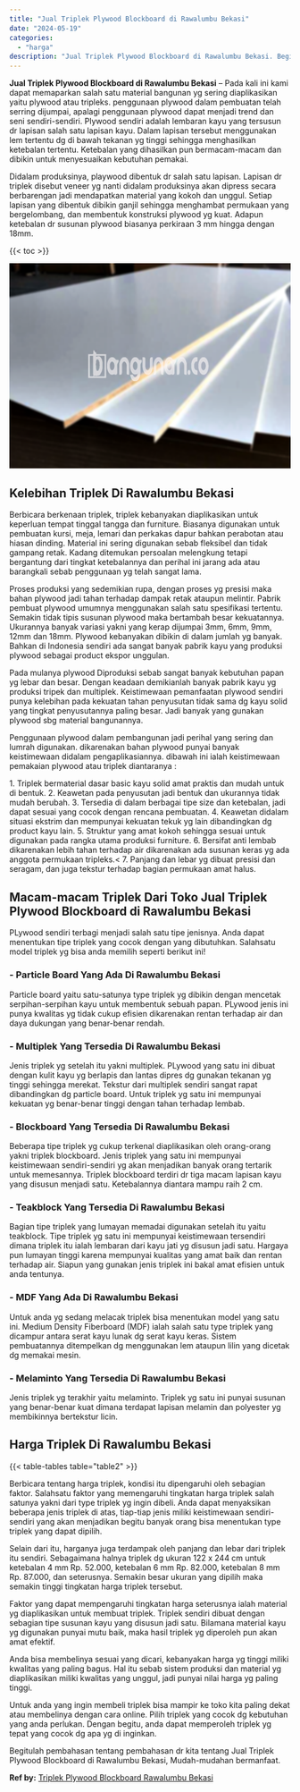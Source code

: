 ```yaml
---
title: "Jual Triplek Plywood Blockboard di Rawalumbu Bekasi"
date: "2024-05-19"
categories: 
  - "harga"
description: "Jual Triplek Plywood Blockboard di Rawalumbu Bekasi. Begitulah pembahasan tentang pembahasan dr kita tentang Jual Triplek Plywood Blockboard di Rawalumbu Bek..."
---
```


**Jual Triplek Plywood Blockboard di Rawalumbu Bekasi** – Pada kali ini kami dapat memaparkan salah satu material bangunan yg sering diaplikasikan yaitu plywood atau tripleks. penggunaan plywood dalam pembuatan telah serring dijumpai, apalagi penggunaan plywood dapat menjadi trend dan seni sendiri-sendiri. Plywood sendiri adalah lembaran kayu yang tersusun dr lapisan salah satu lapisan kayu. Dalam lapisan tersebut menggunakan lem tertentu dg di bawah tekanan yg tinggi sehingga menghasilkan ketebalan tertentu. Ketebalan yang dihasilkan pun bermacam-macam dan dibikin untuk menyesuaikan kebutuhan pemakai.

Didalam produksinya, playwood dibentuk dr salah satu lapisan. Lapisan dr triplek disebut veneer yg nanti didalam produksinya akan dipress secara berbarengan jadi mendapatkan material yang kokoh dan unggul. Setiap lapisan yang dibentuk dibikin ganjil sehingga menghambat permukaan yang bergelombang, dan membentuk konstruksi plywood yg kuat. Adapun ketebalan dr susunan plywood biasanya perkiraan 3 mm hingga dengan 18mm.

{{< toc >}}

![Jual Triplek Plywood Blockboard di Rawalumbu Bekasi](/images/jual-triplek-murah-10.png)

## Kelebihan Triplek Di Rawalumbu Bekasi

Berbicara berkenaan triplek, triplek kebanyakan diaplikasikan untuk keperluan tempat tinggal tangga dan furniture. Biasanya digunakan untuk pembuatan kursi, meja, lemari dan perkakas dapur bahkan perabotan atau hiasan dinding. Material ini sering digunakan sebab fleksibel dan tidak gampang retak. Kadang ditemukan persoalan melengkung tetapi bergantung dari tingkat ketebalannya dan perihal ini jarang ada atau barangkali sebab penggunaan yg telah sangat lama.

Proses produksi yang sedemikian rupa, dengan proses yg presisi maka bahan plywood jadi tahan terhadap dampak retak ataupun melintir. Pabrik pembuat plywood umumnya menggunakan salah satu spesifikasi tertentu. Semakin tidak tipis susunan plywood maka bertambah besar kekuatannya. Ukurannya banyak variasi yakni yang kerap dijumpai 3mm, 6mm, 9mm, 12mm dan 18mm. Plywood kebanyakan dibikin di dalam jumlah yg banyak. Bahkan di Indonesia sendiri ada sangat banyak pabrik kayu yang produksi plywood sebagai product ekspor unggulan.

Pada mulanya plywood Diproduksi sebab sangat banyak kebutuhan papan yg lebar dan besar. Dengan keadaan demikianlah banyak pabrik kayu yg produksi tripek dan multiplek. Keistimewaan pemanfaatan plywood sendiri punya kelebihan pada kekuatan tahan penyusutan tidak sama dg kayu solid yang tingkat penyusutannya paling besar. Jadi banyak yang gunakan plywood sbg material bangunannya.

Penggunaan plywood dalam pembangunan jadi perihal yang sering dan lumrah digunakan. dikarenakan bahan plywood punyai banyak keistimewaan didalam pengaplikasiannya. dibawah ini ialah keistimewaan pemakaian plywood atau triplek diantaranya :

1\. Triplek bermaterial dasar basic kayu solid amat praktis dan mudah untuk di bentuk. 2. Keawetan pada penyusutan jadi bentuk dan ukurannya tidak mudah berubah. 3. Tersedia di dalam berbagai tipe size dan ketebalan, jadi dapat sesuai yang cocok dengan rencana pembuatan. 4. Keawetan didalam situasi ekstrim dan mempunyai kekuatan tekuk yg lain dibandingkan dg product kayu lain. 5. Struktur yang amat kokoh sehingga sesuai untuk digunakan pada rangka utama produksi furniture. 6. Bersifat anti lembab dikarenakan lebih tahan terhadap air dikarenakan ada susunan keras yg ada anggota permukaan tripleks.< 7. Panjang dan lebar yg dibuat presisi dan seragam, dan juga tekstur terhadap bagian permukaan amat halus.

## Macam-macam Triplek Dari Toko Jual Triplek Plywood Blockboard di Rawalumbu Bekasi

PLywood sendiri terbagi menjadi salah satu tipe jenisnya. Anda dapat menentukan tipe triplek yang cocok dengan yang dibutuhkan. Salahsatu model triplek yg bisa anda memilih seperti berikut ini!

### \- Particle Board Yang Ada Di Rawalumbu Bekasi

Particle board yaitu satu-satunya type triplek yg dibikin dengan mencetak serpihan-serpihan kayu untuk membentuk sebuah papan. PLywood jenis ini punya kwalitas yg tidak cukup efisien dikarenakan rentan terhadap air dan daya dukungan yang benar-benar rendah.

### \- Multiplek Yang Tersedia Di Rawalumbu Bekasi

Jenis triplek yg setelah itu yakni multiplek. PLywood yang satu ini dibuat dengan kulit kayu yg berlapis dan lantas dipres dg gunakan tekanan yg tinggi sehingga merekat. Tekstur dari multiplek sendiri sangat rapat dibandingkan dg particle board. Untuk triplek yg satu ini mempunyai kekuatan yg benar-benar tinggi dengan tahan terhadap lembab.

### \- Blockboard Yang Tersedia Di Rawalumbu Bekasi

Beberapa tipe triplek yg cukup terkenal diaplikasikan oleh orang-orang yakni triplek blockboard. Jenis triplek yang satu ini mempunyai keistimewaan sendiri-sendiri yg akan menjadikan banyak orang tertarik untuk memesannya. Triplek blockboard terdiri dr tiga macam lapisan kayu yang disusun menjadi satu. Ketebalannya diantara mampu raih 2 cm.

### \- Teakblock Yang Tersedia Di Rawalumbu Bekasi

Bagian tipe triplek yang lumayan memadai digunakan setelah itu yaitu teakblock. Tipe triplek yg satu ini mempunyai keistimewaan tersendiri dimana triplek itu ialah lembaran dari kayu jati yg disusun jadi satu. Hargaya pun lumayan tinggi karena mempunyai kualitas yang amat baik dan rentan terhadap air. Siapun yang gunakan jenis triplek ini bakal amat efisien untuk anda tentunya.

### \- MDF Yang Ada Di Rawalumbu Bekasi

Untuk anda yg sedang melacak triplek bisa menentukan model yang satu ini. Medium Density Fiberboard (MDF) ialah salah satu type triplek yang dicampur antara serat kayu lunak dg serat kayu keras. Sistem pembuatannya ditempelkan dg menggunakan lem ataupun lilin yang dicetak dg memakai mesin.

### \- Melaminto Yang Tersedia Di Rawalumbu Bekasi

Jenis triplek yg terakhir yaitu melaminto. Triplek yg satu ini punyai susunan yang benar-benar kuat dimana terdapat lapisan melamin dan polyester yg membikinnya bertekstur licin.

## Harga Triplek Di Rawalumbu Bekasi

{{< table-tables table="table2" >}}

Berbicara tentang harga triplek, kondisi itu dipengaruhi oleh sebagian faktor. Salahsatu faktor yang memengaruhi tingkatan harga triplek salah satunya yakni dari type triplek yg ingin dibeli. Anda dapat menyaksikan beberapa jenis triplek di atas, tiap-tiap jenis miliki keistimewaan sendiri-sendiri yang akan menjadikan begitu banyak orang bisa menentukan type triplek yang dapat dipilih.

Selain dari itu, harganya juga terdampak oleh panjang dan lebar dari triplek itu sendiri. Sebagaimana halnya triplek dg ukuran 122 x 244 cm untuk ketebalan 4 mm Rp. 52.000, ketebalan 6 mm Rp. 82.000, ketebalan 8 mm Rp. 87.000, dan seterusnya. Semakin besar ukuran yang dipilih maka semakin tinggi tingkatan harga triplek tersebut.

Faktor yang dapat mempengaruhi tingkatan harga seterusnya ialah material yg diaplikasikan untuk membuat triplek. Triplek sendiri dibuat dengan sebagian tipe susunan kayu yang disusun jadi satu. Bilamana material kayu yg digunakan punyai mutu baik, maka hasil triplek yg diperoleh pun akan amat efektif.

Anda bisa membelinya sesuai yang dicari, kebanyakan harga yg tinggi miliki kwalitas yang paling bagus. Hal itu sebab sistem produksi dan material yg diaplikasikan miliki kwalitas yang unggul, jadi punyai nilai harga yg paling tinggi.

Untuk anda yang ingin membeli triplek bisa mampir ke toko kita paling dekat atau membelinya dengan cara online. Pilih triplek yang cocok dg kebutuhan yang anda perlukan. Dengan begitu, anda dapat memperoleh triplek yg tepat yang cocok dg apa yg di inginkan.

Begitulah pembahasan tentang pembahasan dr kita tentang Jual Triplek Plywood Blockboard di Rawalumbu Bekasi, Mudah-mudahan bermanfaat.

**Ref by:** [Triplek Plywood Blockboard Rawalumbu Bekasi](https://id.wikipedia.org/wiki/Triplek)
